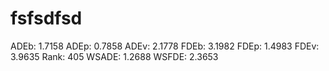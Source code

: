 # fsfsdfsd

ADEb: 1.7158
ADEp: 0.7858
ADEv: 2.1778
FDEb: 3.1982
FDEp: 1.4983
FDEv: 3.9635
Rank: 405
WSADE: 1.2688
WSFDE: 2.3653